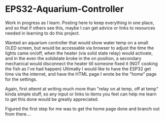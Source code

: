 # EPS32-Aquarium-Controller
Work in progress as I learn. Posting here to keep everything in one place, and so that if others see this, maybe I can get advice or links to resources needed in learning to do this project. 

Wanted an aquarium controller that would show water temp on a small OLED screen, but would be accessable via browser to adjust the time the lights came on/off, when the heater (via solid state relay) would activate, and in the even the solidstate broke in the on position, a secondary mechanical would disconnect the heater till someone fixed it (NOT cooking the fish as I've had happen)
Ultimatly I would like to have the ESP32 get time via the internet, and have the HTML page I wrote be the "home" page for the settings.

Again, first attemt at writing much more than "relay on at temp, off at temp" kinda simple stuff, so any input or links to items you feel can help me learn to get this done would be greatly appreciated. 

Figured the first step for me was to get the home page done and branch out from there.... 

